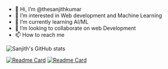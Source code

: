 - 👋 Hi, I’m @thesanjithkumar
- 👀 I’m interested in Web development and Machine Learning
- 🌱 I’m currently learning AI/ML
- 💞️ I’m looking to collaborate on web Development
- 📫 How to reach me 

![Sanjith's GitHub stats](https://github-readme-stats.vercel.app/api?username=thesanjithkumar&show_icons=true&theme=radical)

[![Readme Card](https://github-readme-stats.vercel.app/api/pin/?username=thesanjithkumar&repo=react-clone-hennacrafts)](https://github.com/thesanjithkumar/react-clone-hennacrafts)
[![Readme Card](https://github-readme-stats.vercel.app/api/pin/?username=thesanjithkumar&repo=React-Quiz_typescript)](https://github.com/thesanjithkumar/React-Quiz-Typescript)


<!---
thesanjithkumar/thesanjithkumar is a ✨ special ✨ repository because its `README.md` (this file) appears on your GitHub profile.
You can click the Preview link to take a look at your changes.
--->
